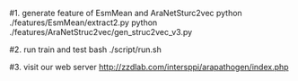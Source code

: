 #1. generate feature of EsmMean and AraNetSturc2vec
python ./features/EsmMean/extract2.py
python ./features/AraNetStruc2vec/gen_struc2vec_v3.py

#2. run train and test
bash ./script/run.sh


#3. visit our web server
http://zzdlab.com/intersppi/arapathogen/index.php
